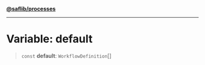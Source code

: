 [**@saflib/processes**](../index.md)

---

# Variable: default

> `const` **default**: `WorkflowDefinition`[]
